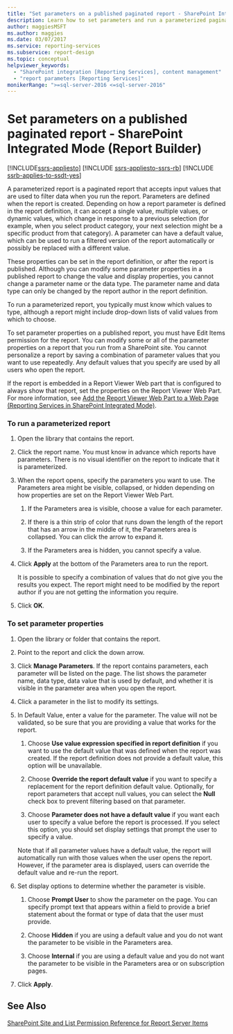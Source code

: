 ```yaml
---
title: "Set parameters on a published paginated report - SharePoint Integrated Mode"
description: Learn how to set parameters and run a parameterized paginated report, in the report definition or after the report is published, in Report Builder.
author: maggiesMSFT
ms.author: maggies
ms.date: 03/07/2017
ms.service: reporting-services
ms.subservice: report-design
ms.topic: conceptual
helpviewer_keywords:
  - "SharePoint integration [Reporting Services], content management"
  - "report parameters [Reporting Services]"
monikerRange: ">=sql-server-2016 <=sql-server-2016"
---
```

# Set parameters on a published paginated report - SharePoint Integrated Mode (Report Builder)

[!INCLUDE[ssrs-appliesto](../../includes/ssrs-appliesto.md)] [!INCLUDE [ssrs-appliesto-ssrs-rb](../../includes/ssrs-appliesto-ssrs-rb.md)] [!INCLUDE [ssrb-applies-to-ssdt-yes](../../includes/ssrb-applies-to-ssdt-yes.md)]


  A parameterized report is a paginated report that accepts input values that are used to filter data when you run the report. Parameters are defined when the report is created. Depending on how a report parameter is defined in the report definition, it can accept a single value, multiple values, or dynamic values, which change in response to a previous selection (for example, when you select product category, your next selection might be a specific product from that category). A parameter can have a default value, which can be used to run a filtered version of the report automatically or possibly be replaced with a different value.  
  
 These properties can be set in the report definition, or after the report is published. Although you can modify some parameter properties in a published report to change the value and display properties, you cannot change a parameter name or the data type. The parameter name and data type can only be changed by the report author in the report definition.  
  
 To run a parameterized report, you typically must know which values to type, although a report might include drop-down lists of valid values from which to choose.  
  
 To set parameter properties on a published report, you must have Edit Items permission for the report. You can modify some or all of the parameter properties on a report that you run from a SharePoint site. You cannot personalize a report by saving a combination of parameter values that you want to use repeatedly. Any default values that you specify are used by all users who open the report.  
  
 If the report is embedded in a Report Viewer Web part that is configured to always show that report, set the properties on the Report Viewer Web Part. For more information, see [Add the Report Viewer Web Part to a Web Page &#40;Reporting Services in SharePoint Integrated Mode&#41;](../../reporting-services/report-server-sharepoint/add-the-report-viewer-web-part-to-a-web-page.md).  
  
### To run a parameterized report  
  
1.  Open the library that contains the report.  
  
2.  Click the report name. You must know in advance which reports have parameters. There is no visual identifier on the report to indicate that it is parameterized.  
  
3.  When the report opens, specify the parameters you want to use. The Parameters area might be visible, collapsed, or hidden depending on how properties are set on the Report Viewer Web Part.  
  
    1.  If the Parameters area is visible, choose a value for each parameter.  
  
    2.  If there is a thin strip of color that runs down the length of the report that has an arrow in the middle of it, the Parameters area is collapsed. You can click the arrow to expand it.  
  
    3.  If the Parameters area is hidden, you cannot specify a value.  
  
4.  Click **Apply** at the bottom of the Parameters area to run the report.  
  
     It is possible to specify a combination of values that do not give you the results you expect. The report might need to be modified by the report author if you are not getting the information you require.  
  
5.  Click **OK**.  
  
### To set parameter properties  
  
1.  Open the library or folder that contains the report.  
  
2.  Point to the report and click the down arrow.  
  
3.  Click **Manage Parameters**. If the report contains parameters, each parameter will be listed on the page. The list shows the parameter name, data type, data value that is used by default, and whether it is visible in the parameter area when you open the report.  
  
4.  Click a parameter in the list to modify its settings.  
  
5.  In Default Value, enter a value for the parameter. The value will not be validated, so be sure that you are providing a value that works for the report.  
  
    1.  Choose **Use value expression specified in report definition** if you want to use the default value that was defined when the report was created. If the report definition does not provide a default value, this option will be unavailable.  
  
    2.  Choose **Override the report default value** if you want to specify a replacement for the report definition default value. Optionally, for report parameters that accept null values, you can select the **Null** check box to prevent filtering based on that parameter.  
  
    3.  Choose **Parameter does not have a default value** if you want each user to specify a value before the report is processed. If you select this option, you should set display settings that prompt the user to specify a value.  
  
     Note that if all parameter values have a default value, the report will automatically run with those values when the user opens the report. However, if the parameter area is displayed, users can override the default value and re-run the report.  
  
6.  Set display options to determine whether the parameter is visible.  
  
    1.  Choose **Prompt User** to show the parameter on the page. You can specify prompt text that appears within a field to provide a brief statement about the format or type of data that the user must provide.  
  
    2.  Choose **Hidden** if you are using a default value and you do not want the parameter to be visible in the Parameters area.  
  
    3.  Choose **Internal** if you are using a default value and you do not want the parameter to be visible in the Parameters area or on subscription pages.  
  
7.  Click **Apply**.  
  
## See Also  
 [SharePoint Site and List Permission Reference for Report Server Items](../../reporting-services/security/sharepoint-site-and-list-permission-reference-for-report-server-items.md)  
  
  
